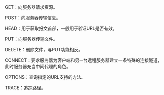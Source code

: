 GET：向服务器请求资源。

POST：向服务器传输信息。

HEAD：用于获取报文首部，一般用于验证URL是否有效。

PUT：向服务器传输文件。

DELETE：删除文件，与PUT功能相反。

CONNECT：要求服务器为客户端和另一台远程服务器建立一条特殊的连接隧道，此时服务器充当中间代理的角色。

OPTIONS：查询指定的URL支持的方法。

TRACE：追踪路径。
